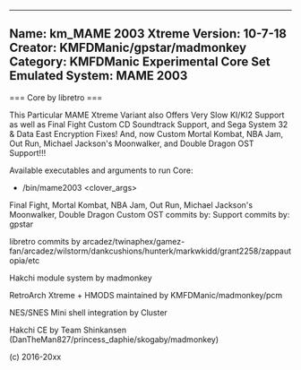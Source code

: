-----------------------
Name: km_MAME 2003 Xtreme
Version: 10-7-18
Creator: KMFDManic/gpstar/madmonkey
Category: KMFDManic Experimental Core Set
Emulated System: MAME 2003
-----------------------
=== Core by libretro ===

This Particular MAME Xtreme Variant also Offers Very Slow KI/KI2 Support as well as
Final Fight Custom CD Soundtrack Support, and Sega System 32 & Data East Encryption
Fixes!  And, now Custom Mortal Kombat, NBA Jam, Out Run, Michael Jackson's Moonwalker, 
and Double Dragon OST Support!!!

Available executables and arguments to run Core:
- /bin/mame2003 <rom> <clover_args>

Final Fight, Mortal Kombat, NBA Jam, Out Run, Michael Jackson's Moonwalker, Double Dragon Custom OST commits by: Support commits by:
gpstar

libretro commits by arcadez/twinaphex/gamez-fan/arcadez/wilstorm/dankcushions/hunterk/markwkidd/grant2258/zappautopia/etc

Hakchi module system by madmonkey

RetroArch Xtreme + HMODS maintained by KMFDManic/madmonkey/pcm

NES/SNES Mini shell integration by Cluster

Hakchi CE by Team Shinkansen (DanTheMan827/princess_daphie/skogaby/madmonkey)

(c) 2016-20xx

